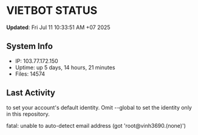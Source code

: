 # VIETBOT STATUS
**Updated**: Fri Jul 11 10:33:51 AM +07 2025

## System Info
- IP: 103.77.172.150
- Uptime: up 5 days, 14 hours, 21 minutes
- Files: 14574

## Last Activity

to set your account's default identity.
Omit --global to set the identity only in this repository.

fatal: unable to auto-detect email address (got 'root@vinh3690.(none)')

